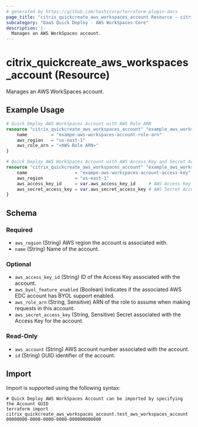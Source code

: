 ```yaml
---
# generated by https://github.com/hashicorp/terraform-plugin-docs
page_title: "citrix_quickcreate_aws_workspaces_account Resource - citrix"
subcategory: "DaaS Quick Deploy - AWS WorkSpaces Core"
description: |-
  Manages an AWS WorkSpaces account.
---
```


# citrix_quickcreate_aws_workspaces_account (Resource)

Manages an AWS WorkSpaces account.

## Example Usage

```terraform
# Quick Deploy AWS WorkSpaces Account with AWS Role ARN
resource "citrix_quickcreate_aws_workspaces_account" "example_aws_workspaces_account_role_arn" {
    name         = "exampe-aws-workspaces-account-role-arn"
    aws_region   = "us-east-1"
    aws_role_arn = "<AWS Role ARN>"
}

# Quick Deploy AWS WorkSpaces Account with AWS Access Key and Secret Access Key
resource "citrix_quickcreate_aws_workspaces_account" "example_aws_workspaces_account_access_key" {
    name                  = "exampe-aws-workspaces-account-access-key"
    aws_region            = "us-east-1"
    aws_access_key_id     = var.aws_access_key_id     # AWS Access Key ID from variable
    aws_secret_access_key = var.aws_secret_access_key # AWS Secret Access Key from variable
}
```

<!-- schema generated by tfplugindocs -->
## Schema

### Required

- `aws_region` (String) AWS region the account is associated with.
- `name` (String) Name of the account.

### Optional

- `aws_access_key_id` (String) ID of the Access Key associated with the account.
- `aws_byol_feature_enabled` (Boolean) Indicates if the associated AWS EDC account has BYOL support enabled.
- `aws_role_arn` (String, Sensitive) ARN of the role to assume when making requests in this account.
- `aws_secret_access_key` (String, Sensitive) Secret associated with the Access Key for the account.

### Read-Only

- `aws_account` (String) AWS account number associated with the account.
- `id` (String) GUID identifier of the account.

## Import

Import is supported using the following syntax:

```shell
# Quick Deploy AWS WorkSpaces Account can be imported by specifying the Account GUID
terraform import citrix_quickcreate_aws_workspaces_account.test_aws_workspaces_account 00000000-0000-0000-0000-000000000000
```